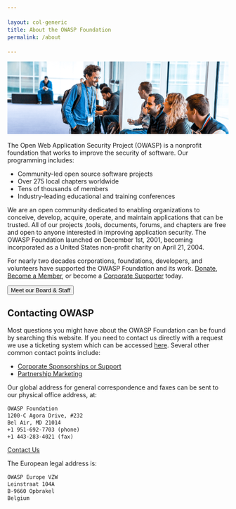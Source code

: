 ```yaml
---

layout: col-generic
title: About the OWASP Foundation
permalink: /about

---
```

<img src="/assets/images/web/about_header.png" alt="Attendees at a Global AppSec Conference">

The Open Web Application Security Project (OWASP) is a nonprofit foundation that works to improve the security of software. Our programming includes:

- Community-led open source software projects
- Over 275 local chapters worldwide
- Tens of thousands of members
- Industry-leading educational and training conferences

We are an open community dedicated to enabling organizations to conceive, develop, acquire, operate, and maintain applications that can be trusted. All of our projects ,tools, documents, forums, and chapters are free and open to anyone interested in improving application security. The OWASP Foundation launched on December 1st, 2001, becoming incorporated as a United States non-profit charity on April 21, 2004.

For nearly two decades corporations, foundations, developers, and volunteers have supported the OWASP Foundation and its work. [Donate](/donate), [Become a Member](/membership), or become a [Corporate Supporter](/supporters) today.

<a href="/corporate" target="_blank" rel="noopener"><button class="cta-button grey">Meet our Board & Staff</button></a>


## Contacting OWASP
Most questions you might have about the OWASP Foundation can be found by searching this website. If you need to contact us directly with a request we use a ticketing system which can be accessed [here](https://owasporg.atlassian.net/servicedesk/customer/portal/7/create/72). Several other common contact points include:

- [Corporate Sponsorships or Support](mailto:kelly.santalucia@owasp.com?subject=Corporate%20Sponsorships%20or%20Support)
- [Partnership Marketing](mailto:lisa.jones@owasp.com?subject=Partnership%20Marketing)

Our global address for general correspondence and faxes can be sent to our physical office address, at: 

```
OWASP Foundation
1200-C Agora Drive, #232
Bel Air, MD 21014
+1 951-692-7703 (phone)
+1 443-283-4021 (fax)
```
[Contact Us](https://owasporg.atlassian.net/servicedesk/customer/portal/7/group/18/create/72)

The European legal address is:

```
OWASP Europe VZW
Leinstraat 104A
B-9660 Opbrakel
Belgium
```
